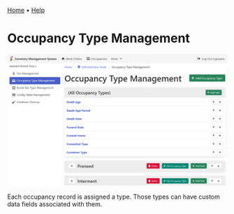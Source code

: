 [Home](https://cityssm.github.io/lot-occupancy-system/)
•
[Help](https://cityssm.github.io/lot-occupancy-system/docs/)

# Occupancy Type Management

![Occupancy Type Management](images/adminOccupancyTypes.png)

Each occupancy record is assigned a type.
Those types can have custom data fields associated with them.